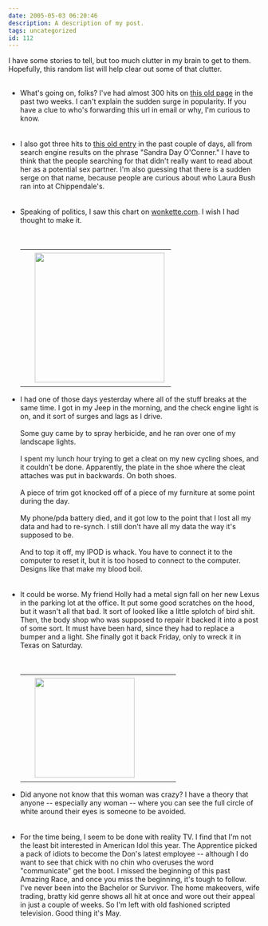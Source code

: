 ```yaml
---
date: 2005-05-03 06:20:46
description: A description of my post.
tags: uncategorized
id: 112
---
```

I have some stories to tell, but too much clutter in my brain to get to them.  Hopefully, this random list will help clear out some of that clutter.<br />
<br />
<ul><li>What's going on, folks?  I've had almost 300 hits on <a href="http://theskinnyonbenny.com/blog/archives/00000034.php">this old page</a> in the past two weeks.  I can't explain the sudden surge in popularity.  If you have a clue to who's forwarding this url in email or why, I'm curious to know.</li>
<!--more--><br /><br /><li>I also got three hits to <a href="http://www.theskinnyonbenny.com/blog/archives/00000060.php">this old entry</a> in the past couple of days, all from search engine results on the phrase "Sandra Day O'Conner."  I have to think that the people searching for that didn't really want to read about her as a potential sex partner.  I'm also guessing that there is a sudden serge on that name, because people are curious about who Laura Bush ran into at Chippendale's.</li><br />
<br />
<li>Speaking of politics, I saw this chart on <a href="http://wonkette.com">wonkette.com</a>.  I wish I had thought to make it.</li><br />
<br />
<table cellpadding=0 cellspacing=0 border=0 align=right><tr><td width=5 rowspan=2><spacer type=block width=5 height=1></td><td width=265><img src="/img/bushtwinchart.jpg" width="260" aborder=0 vspace=4></td></tr></table><br/><br/><br/><br />
<br />
<li>I had one of those days yesterday where all of the stuff breaks at the same time.  I got in my Jeep in the morning, and the check engine light is on, and it sort of surges and lags as I drive.  <br/><br/>Some guy came by to spray herbicide, and he ran over one of my landscape lights.  <br/><br/>I spent my lunch hour trying to get a cleat on my new cycling shoes, and it couldn't be done.  Apparently, the plate in the shoe where the cleat attaches was put in backwards.  On both shoes.<br/><br/>A piece of trim got knocked off of a piece of my furniture at some point during the day.<br/><br/>My phone/pda battery died, and it got low to the point that I lost all my data and had to re-synch.  I still don't have all my data the way it's supposed to be.<br/><br/>And to top it off, my IPOD is whack.  You have to connect it to the computer to reset it, but it is too hosed to connect to the computer.  Designs like that make my blood boil.</li><br />
<br />
<li>It could be worse.  My friend Holly had a metal sign fall on her new Lexus in the parking lot at the office.  It put some good scratches on the hood, but it wasn't all that bad.  It sort of looked like a little splotch of bird shit.  Then, the body shop who was supposed to repair it backed it into a post of some sort.  It must have been hard, since they had to replace a bumper and a light.  She finally got it back Friday, only to wreck it in Texas on Saturday.</li><br />
<br />
<table cellpadding=0 cellspacing=0 border=0 align=left><tr><td width=5 rowspan=2><spacer type=block width=5 height=1></td><td width=275><img src="/img/brideflee.jpg" height="200"  aborder=0 vspace=4></td></tr></table><li>Did anyone not know that this woman was crazy?  I have a theory that anyone -- especially any woman -- where you can see the full circle of white around their eyes is someone to be avoided.</li><br />
<br />
<li>For the time being, I seem to be done with reality TV.  I find that I'm not the least bit interested in American Idol this year.  The Apprentice picked a pack of idiots to become the Don's latest employee -- although I do want to see that chick with no chin who overuses the word "communicate" get the boot.  I missed the beginning of this past Amazing Race, and once you miss the beginning, it's tough to follow.  I've never been into the Bachelor or Survivor.  The home makeovers, wife trading, bratty kid genre shows all hit at once and wore out their appeal in just a couple of weeks.  So I'm left with old fashioned scripted television.  Good thing it's May.</li></ul>
